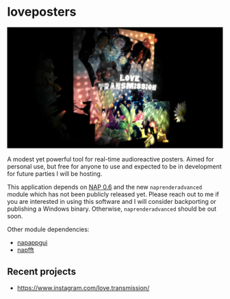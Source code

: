 # loveposters

![](preview.jpg)

A modest yet powerful tool for real-time audioreactive posters. Aimed for personal use, but free for anyone to use and expected to be in development for future parties I will be hosting.

This application depends on [NAP 0.6](https://github.com/napframework) and the new `naprenderadvanced` module which has not been publicly released yet. Please reach out to me if you are interested in using this software and I will consider backporting or publishing a Windows binary. Otherwise, `naprenderadvanced` should be out soon.

Other module dependencies:
- [napappgui](https://github.com/naivisoftware/napappgui)
- [napfft](https://github.com/lshoek/napfft)

## Recent projects
- https://www.instagram.com/love.transmission/
